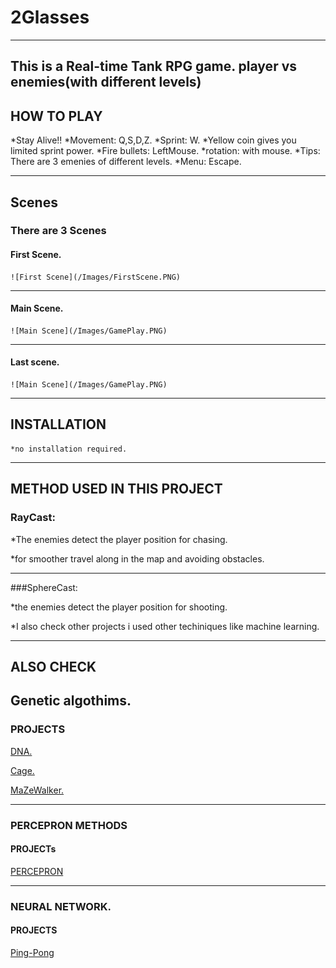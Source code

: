 # 2Glasses
---



This is a Real-time Tank RPG game. player vs enemies(with different levels)
---

## HOW TO PLAY
*Stay Alive!!
*Movement: Q,S,D,Z. 
*Sprint: W.
*Yellow coin gives you limited sprint power.
*Fire bullets: LeftMouse.
*rotation: with mouse.
*Tips: There are 3 emenies of different levels.
*Menu: Escape.

---
## Scenes

### There are 3 Scenes

#### First Scene.
	![First Scene](/Images/FirstScene.PNG)
---
#### Main Scene. 
	![Main Scene](/Images/GamePlay.PNG)
---
#### Last scene.
	![Main Scene](/Images/GamePlay.PNG)
---
## INSTALLATION
	*no installation required.
---
## METHOD USED IN THIS PROJECT

### RayCast:

*The enemies detect the player position for chasing.

*for smoother travel along in the map and avoiding obstacles.

---

###SphereCast:

*the enemies detect the player position for shooting.

*I also check other projects i used other techiniques like machine learning. 

---

## ALSO CHECK

## Genetic algothims.

### PROJECTS

[DNA.](https://github.com/oussama-ber/DNA)

[Cage.](https://github.com/oussama-ber/Genetic_Method-Cage)

[MaZeWalker.](https://github.com/oussama-ber/MazeWalker)

---

### PERCEPRON METHODS

#### PROJECTs

[PERCEPRON](https://github.com/oussama-ber/Perception/blob/master/Assets/Perceptron)

---

### NEURAL NETWORK.

#### PROJECTS

[Ping-Pong](https://github.com/oussama-ber/artificial_neural_networks-ping-pong-replica)



